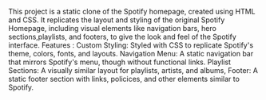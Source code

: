 This project is a static clone of the Spotify homepage, created using HTML and CSS. It replicates the layout and styling of the original Spotify Homepage, including visual elements like navigation bars, hero sections,playlists, and footers, to give the look and feel of the Spotify interface.
Features : 
Custom Styling: Styled with CSS to replicate Spotify's theme, colors, fonts, and layouts.
Navigation Menu: A static navigation bar that mirrors Spotify's menu, though without functional links.
Playlist Sections: A visually similar layout for playlists, artists, and albums,
Footer: A static footer section with links, policices, and other elements similar to Spotify.
